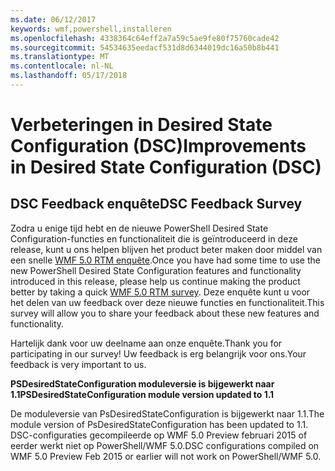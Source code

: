 ```yaml
---
ms.date: 06/12/2017
keywords: wmf,powershell,installeren
ms.openlocfilehash: 4338364c64eff2a7a59c5ae9fe80f75760cade42
ms.sourcegitcommit: 54534635eedacf531d8d6344019dc16a50b8b441
ms.translationtype: MT
ms.contentlocale: nl-NL
ms.lasthandoff: 05/17/2018
---
```

# <a name="improvements-in-desired-state-configuration-dsc"></a><span data-ttu-id="ae56b-102">Verbeteringen in Desired State Configuration (DSC)</span><span class="sxs-lookup"><span data-stu-id="ae56b-102">Improvements in Desired State Configuration (DSC)</span></span>

## <a name="dsc-feedback-survey"></a><span data-ttu-id="ae56b-103">DSC Feedback enquête</span><span class="sxs-lookup"><span data-stu-id="ae56b-103">DSC Feedback Survey</span></span>

<span data-ttu-id="ae56b-104">Zodra u enige tijd hebt en de nieuwe PowerShell Desired State Configuration-functies en functionaliteit die is geïntroduceerd in deze release, kunt u ons helpen blijven het product beter maken door middel van een snelle [WMF 5.0 RTM enquête](https://www.surveymonkey.com/r/SGLQM5W).</span><span class="sxs-lookup"><span data-stu-id="ae56b-104">Once you have had some time to use the new PowerShell Desired State Configuration features and functionality introduced in this release, please help us continue making the product better by taking a quick [WMF 5.0 RTM survey](https://www.surveymonkey.com/r/SGLQM5W).</span></span> <span data-ttu-id="ae56b-105">Deze enquête kunt u voor het delen van uw feedback over deze nieuwe functies en functionaliteit.</span><span class="sxs-lookup"><span data-stu-id="ae56b-105">This survey will allow you to share your feedback about these new features and functionality.</span></span>

<span data-ttu-id="ae56b-106">Hartelijk dank voor uw deelname aan onze enquête.</span><span class="sxs-lookup"><span data-stu-id="ae56b-106">Thank you for participating in our survey!</span></span> <span data-ttu-id="ae56b-107">Uw feedback is erg belangrijk voor ons.</span><span class="sxs-lookup"><span data-stu-id="ae56b-107">Your feedback is very important to us.</span></span>

<span data-ttu-id="ae56b-108">**PSDesiredStateConfiguration moduleversie is bijgewerkt naar 1.1**</span><span class="sxs-lookup"><span data-stu-id="ae56b-108">**PSDesiredStateConfiguration module version updated to 1.1**</span></span>

<span data-ttu-id="ae56b-109">De moduleversie van PsDesiredStateConfiguration is bijgewerkt naar 1.1.</span><span class="sxs-lookup"><span data-stu-id="ae56b-109">The module version of PsDesiredStateConfiguration has been updated to 1.1.</span></span> <span data-ttu-id="ae56b-110">DSC-configuraties gecompileerde op WMF 5.0 Preview februari 2015 of eerder werkt niet op PowerShell/WMF 5.0.</span><span class="sxs-lookup"><span data-stu-id="ae56b-110">DSC configurations compiled on WMF 5.0 Preview Feb 2015 or earlier will not work on PowerShell/WMF 5.0.</span></span>
